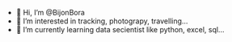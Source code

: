 - 👋 Hi, I’m @BijonBora
- 👀 I’m interested in tracking, photograpy, travelling...
- 🌱 I’m currently learning data secientist like python, excel, sql...

<!---
BijonBora/BijonBora is a ✨ special ✨ repository because its `README.md` (this file) appears on your GitHub profile.
You can click the Preview link to take a look at your changes.
--->
